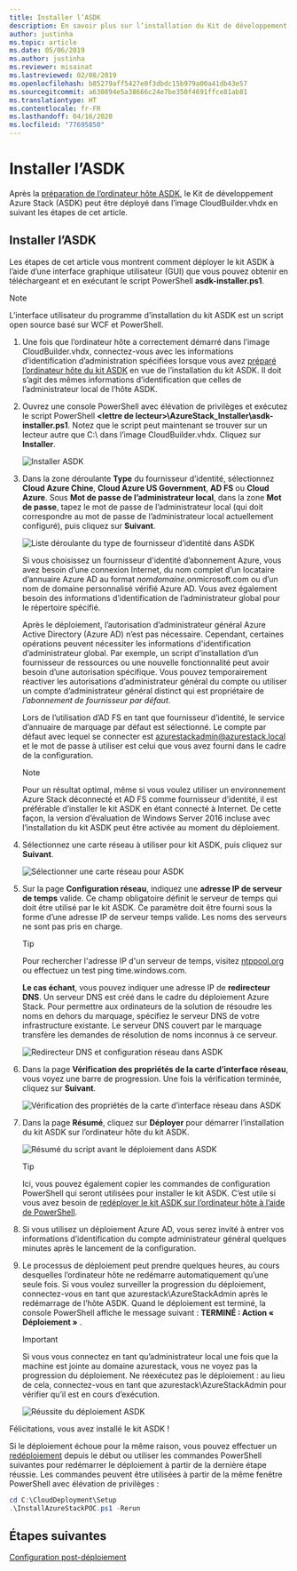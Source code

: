 ```yaml
---
title: Installer l’ASDK
description: En savoir plus sur l’installation du Kit de développement Azure Stack (ASDK).
author: justinha
ms.topic: article
ms.date: 05/06/2019
ms.author: justinha
ms.reviewer: misainat
ms.lastreviewed: 02/08/2019
ms.openlocfilehash: b85279aff5427e0f3dbdc15b979a00a41db43e57
ms.sourcegitcommit: a630894e5a38666c24e7be350f4691ffce81ab81
ms.translationtype: HT
ms.contentlocale: fr-FR
ms.lasthandoff: 04/16/2020
ms.locfileid: "77695850"
---
```

# <a name="install-the-asdk"></a>Installer l’ASDK
Après la [préparation de l’ordinateur hôte ASDK](asdk-prepare-host.md), le Kit de développement Azure Stack (ASDK) peut être déployé dans l’image CloudBuilder.vhdx en suivant les étapes de cet article.

## <a name="install-the-asdk"></a>Installer l’ASDK
Les étapes de cet article vous montrent comment déployer le kit ASDK à l’aide d’une interface graphique utilisateur (GUI) que vous pouvez obtenir en téléchargeant et en exécutant le script PowerShell **asdk-installer.ps1**.

> [!NOTE]
> L’interface utilisateur du programme d’installation du kit ASDK est un script open source basé sur WCF et PowerShell.


1. Une fois que l’ordinateur hôte a correctement démarré dans l’image CloudBuilder.vhdx, connectez-vous avec les informations d’identification d’administration spécifiées lorsque vous avez [préparé l’ordinateur hôte du kit ASDK](asdk-prepare-host.md) en vue de l’installation du kit ASDK. Il doit s’agit des mêmes informations d’identification que celles de l’administrateur local de l’hôte ASDK.
2. Ouvrez une console PowerShell avec élévation de privilèges et exécutez le script PowerShell **&lt;lettre de lecteur>\AzureStack_Installer\asdk-installer.ps1**. Notez que le script peut maintenant se trouver sur un lecteur autre que C:\ dans l’image CloudBuilder.vhdx. Cliquez sur **Installer**.

    ![Installer ASDK](media/asdk-install/1.PNG) 

3. Dans la zone déroulante **Type** du fournisseur d’identité, sélectionnez **Cloud Azure Chine**, **Cloud Azure US Government**, **AD FS** ou **Cloud Azure**. Sous **Mot de passe de l’administrateur local**, dans la zone **Mot de passe**, tapez le mot de passe de l’administrateur local (qui doit correspondre au mot de passe de l’administrateur local actuellement configuré), puis cliquez sur **Suivant**.

    ![Liste déroulante du type de fournisseur d’identité dans ASDK](media/asdk-install/2.PNG) 
  
    Si vous choisissez un fournisseur d'identité d’abonnement Azure, vous avez besoin d’une connexion Internet, du nom complet d’un locataire d’annuaire Azure AD au format *nomdomaine*.onmicrosoft.com ou d’un nom de domaine personnalisé vérifié Azure AD. Vous avez également besoin des informations d’identification de l’administrateur global pour le répertoire spécifié.

    Après le déploiement, l’autorisation d’administrateur général Azure Active Directory (Azure AD) n’est pas nécessaire. Cependant, certaines opérations peuvent nécessiter les informations d'identification d’administrateur global. Par exemple, un script d’installation d’un fournisseur de ressources ou une nouvelle fonctionnalité peut avoir besoin d’une autorisation spécifique. Vous pouvez temporairement réactiver les autorisations d’administrateur général du compte ou utiliser un compte d’administrateur général distinct qui est propriétaire de *l’abonnement de fournisseur par défaut*.

    Lors de l’utilisation d’AD FS en tant que fournisseur d’identité, le service d’annuaire de marquage par défaut est sélectionné. Le compte par défaut avec lequel se connecter est azurestackadmin@azurestack.local et le mot de passe à utiliser est celui que vous avez fourni dans le cadre de la configuration.

   > [!NOTE]
   > Pour un résultat optimal, même si vous voulez utiliser un environnement Azure Stack déconnecté et AD FS comme fournisseur d’identité, il est préférable d’installer le kit ASDK en étant connecté à Internet. De cette façon, la version d’évaluation de Windows Server 2016 incluse avec l’installation du kit ASDK peut être activée au moment du déploiement.

4. Sélectionnez une carte réseau à utiliser pour kit ASDK, puis cliquez sur **Suivant**.

    ![Sélectionner une carte réseau pour ASDK](media/asdk-install/3.PNG)

5. Sur la page **Configuration réseau**, indiquez une **adresse IP de serveur de temps** valide. Ce champ obligatoire définit le serveur de temps qui doit être utilisé par le kit ASDK. Ce paramètre doit être fourni sous la forme d’une adresse IP de serveur temps valide. Les noms des serveurs ne sont pas pris en charge.

      > [!TIP]
      > Pour rechercher l'adresse IP d'un serveur de temps, visitez [ntppool.org](https://www.ntppool.org/) ou effectuez un test ping time.windows.com. 

    **Le cas échant**, vous pouvez indiquer une adresse IP de **redirecteur DNS**. Un serveur DNS est créé dans le cadre du déploiement Azure Stack. Pour permettre aux ordinateurs de la solution de résoudre les noms en dehors du marquage, spécifiez le serveur DNS de votre infrastructure existante. Le serveur DNS couvert par le marquage transfère les demandes de résolution de noms inconnus à ce serveur.

    ![Redirecteur DNS et configuration réseau dans ASDK](media/asdk-install/4.PNG)

6. Dans la page **Vérification des propriétés de la carte d’interface réseau**, vous voyez une barre de progression. Une fois la vérification terminée, cliquez sur **Suivant**.

    ![Vérification des propriétés de la carte d’interface réseau dans ASDK](media/asdk-install/5.PNG)

7. Dans la page **Résumé**, cliquez sur **Déployer** pour démarrer l’installation du kit ASDK sur l’ordinateur hôte du kit ASDK.

    ![Résumé du script avant le déploiement dans ASDK](media/asdk-install/6.PNG)

    > [!TIP]
    > Ici, vous pouvez également copier les commandes de configuration PowerShell qui seront utilisées pour installer le kit ASDK. C’est utile si vous avez besoin de [redéployer le kit ASDK sur l’ordinateur hôte à l’aide de PowerShell](asdk-deploy-powershell.md).

8. Si vous utilisez un déploiement Azure AD, vous serez invité à entrer vos informations d’identification du compte administrateur général quelques minutes après le lancement de la configuration.

9. Le processus de déploiement peut prendre quelques heures, au cours desquelles l’ordinateur hôte ne redémarre automatiquement qu’une seule fois. Si vous voulez surveiller la progression du déploiement, connectez-vous en tant que azurestack\AzureStackAdmin après le redémarrage de l’hôte ASDK. Quand le déploiement est terminé, la console PowerShell affiche le message suivant : **TERMINÉ : Action « Déploiement »** . 
    > [!IMPORTANT]
    > Si vous vous connectez en tant qu’administrateur local une fois que la machine est jointe au domaine azurestack, vous ne voyez pas la progression du déploiement. Ne réexécutez pas le déploiement : au lieu de cela, connectez-vous en tant que azurestack\AzureStackAdmin pour vérifier qu’il est en cours d’exécution.

    ![Réussite du déploiement ASDK](media/asdk-install/7.PNG)

Félicitations, vous avez installé le kit ASDK !

Si le déploiement échoue pour la même raison, vous pouvez effectuer un [redéploiement](asdk-redeploy.md) depuis le début ou utiliser les commandes PowerShell suivantes pour redémarrer le déploiement à partir de la dernière étape réussie. Les commandes peuvent être utilisées à partir de la même fenêtre PowerShell avec élévation de privilèges :

  ```powershell
  cd C:\CloudDeployment\Setup
  .\InstallAzureStackPOC.ps1 -Rerun
  ```

## <a name="next-steps"></a>Étapes suivantes
[Configuration post-déploiement](asdk-post-deploy.md)

